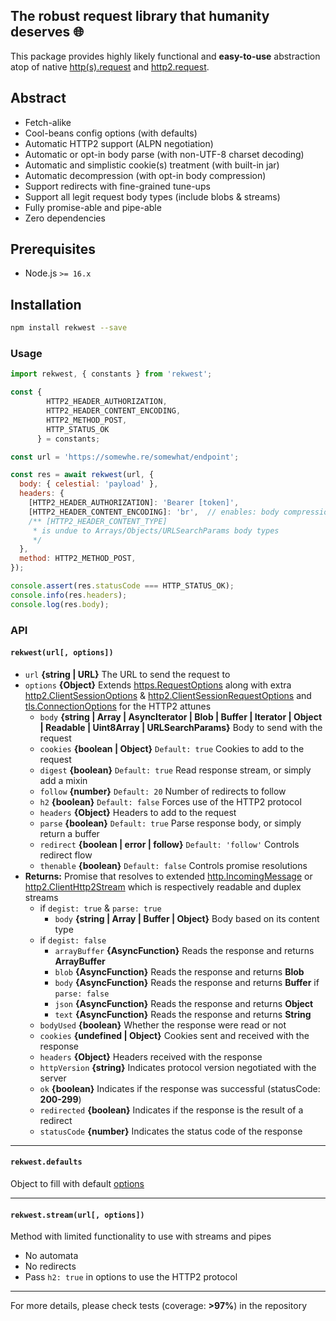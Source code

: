 The robust request library that humanity deserves 🌐
---
This package provides highly likely functional and **easy-to-use** abstraction atop of
native [http(s).request](https://nodejs.org/api/https.html#https_https_request_url_options_callback)
and [http2.request](https://nodejs.org/api/http2.html#http2_clienthttp2session_request_headers_options).

## Abstract

* Fetch-alike
* Cool-beans config options (with defaults)
* Automatic HTTP2 support (ALPN negotiation)
* Automatic or opt-in body parse (with non-UTF-8 charset decoding)
* Automatic and simplistic cookie(s) treatment (with built-in jar)
* Automatic decompression (with opt-in body compression)
* Support redirects with fine-grained tune-ups
* Support all legit request body types (include blobs & streams)
* Fully promise-able and pipe-able
* Zero dependencies

## Prerequisites

* Node.js `>= 16.x`

## Installation

```bash
npm install rekwest --save
```

### Usage

```javascript
import rekwest, { constants } from 'rekwest';

const {
        HTTP2_HEADER_AUTHORIZATION,
        HTTP2_HEADER_CONTENT_ENCODING,
        HTTP2_METHOD_POST,
        HTTP_STATUS_OK
      } = constants;

const url = 'https://somewhe.re/somewhat/endpoint';

const res = await rekwest(url, {
  body: { celestial: 'payload' },
  headers: {
    [HTTP2_HEADER_AUTHORIZATION]: 'Bearer [token]',
    [HTTP2_HEADER_CONTENT_ENCODING]: 'br',  // enables: body compression
    /** [HTTP2_HEADER_CONTENT_TYPE]
     * is undue to Arrays/Objects/URLSearchParams body types
     */
  },
  method: HTTP2_METHOD_POST,
});

console.assert(res.statusCode === HTTP_STATUS_OK);
console.info(res.headers);
console.log(res.body);
```

### API

#### `rekwest(url[, options])`

* `url` **{string | URL}** The URL to send the request to
* `options` **{Object}**
  Extends [https.RequestOptions](https://nodejs.org/api/https.html#https_https_request_url_options_callback)
  along with
  extra [http2.ClientSessionOptions](https://nodejs.org/api/http2.html#http2_http2_connect_authority_options_listener)
  & [http2.ClientSessionRequestOptions](https://nodejs.org/api/http2.html#http2_clienthttp2session_request_headers_options)
  and [tls.ConnectionOptions](https://nodejs.org/api/tls.html#tls_tls_connect_options_callback)
  for the HTTP2 attunes
  * `body` **{string | Array | AsyncIterator | Blob | Buffer | Iterator | Object | Readable | Uint8Array |
    URLSearchParams}** Body to send with the request
  * `cookies` **{boolean | Object}** `Default: true` Cookies to add to the request
  * `digest` **{boolean}** `Default: true` Read response stream, or simply add a mixin
  * `follow` **{number}** `Default: 20` Number of redirects to follow
  * `h2` **{boolean}** `Default: false` Forces use of the HTTP2 protocol
  * `headers` **{Object}** Headers to add to the request
  * `parse` **{boolean}** `Default: true` Parse response body, or simply return a buffer
  * `redirect` **{boolean | error | follow}** `Default: 'follow'` Controls redirect flow
  * `thenable` **{boolean}** `Default: false` Controls promise resolutions
* **Returns:** Promise that resolves to
  extended [http.IncomingMessage](https://nodejs.org/api/http.html#http_class_http_incomingmessage)
  or [http2.ClientHttp2Stream](https://nodejs.org/api/http2.html#http2_class_clienthttp2stream) which is respectively
  readable and duplex streams
  * if `degist: true` & `parse: true`
    * `body` **{string | Array | Buffer | Object}** Body based on its content type
  * if `degist: false`
    * `arrayBuffer` **{AsyncFunction}** Reads the response and returns **ArrayBuffer**
    * `blob` **{AsyncFunction}** Reads the response and returns **Blob**
    * `body` **{AsyncFunction}** Reads the response and returns **Buffer** if `parse: false`
    * `json` **{AsyncFunction}** Reads the response and returns **Object**
    * `text` **{AsyncFunction}** Reads the response and returns **String**
  * `bodyUsed` **{boolean}** Whether the response were read or not
  * `cookies` **{undefined | Object}** Cookies sent and received with the response
  * `headers` **{Object}** Headers received with the response
  * `httpVersion` **{string}** Indicates protocol version negotiated with the server
  * `ok` **{boolean}** Indicates if the response was successful (statusCode: **200-299**)
  * `redirected` **{boolean}** Indicates if the response is the result of a redirect
  * `statusCode` **{number}** Indicates the status code of the response

---

#### `rekwest.defaults`

Object to fill with default [options](#rekwesturl-options)

---

#### `rekwest.stream(url[, options])`

Method with limited functionality to use with streams and pipes

* No automata
* No redirects
* Pass `h2: true` in options to use the HTTP2 protocol

---

For more details, please check tests (coverage: **>97%**) in the repository
